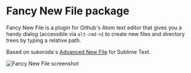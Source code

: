 # Fancy New File package

Fancy New File is a plugin for Github's Atom text editor that gives you a
handy dialog (accessible via `alt-cmd-n`) to create new files and
directory trees by typing a relative path.

Based on sukoroda`s
[Advanced New File](https://github.com/skuroda/Sublime-AdvancedNewFile)
for Sublime Text.

![Fancy New File screenshot](http://i.imgur.com/IrBWQ8p.png)

